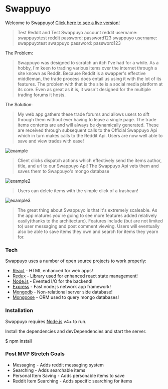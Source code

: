 # Swappuyo

Welcome to Swappuyo!
[Click here to see a live version!](https://swappuyo-client.herokuapp.com/)

> Test Reddit and Test Swappuyo account
> reddit username: swappuyotest
> reddit password: password123
> swappuyo username: swappuyotest
> swappuyo password: password123

The Problem:

> Swappuyo was designed to scratch an itch I've had for a while. As a hobby, I'm keen to trading various items over the internet through a site known as Reddit. Because Reddit is a swapper's effective middleman, the trade process does entail us using it with the lot of its features. The problem with that is the site is a social media platform at its core. Even as great as it is, it wasn't designed for the multiple trading forums it hosts.

The Solution:

> My web app gathers these trade forums and allows users to sift through them without ever having to leave a single page. The trade items contents are and will always be dynamically generated. These are received through subsequent calls to the Official Swappuyo Api which in turn makes calls to the Reddit Api. Users are now well able to save and view trades with ease!

![example](https://i.imgur.com/IRsGVjM.png)

> Client clicks dispatch actions which effectively send the items author, title, and url to our Swappuyo Api! The Swappuyo Api vets them and saves them to Swappuyo's mongo database

![example2](https://i.imgur.com/yYcLco3.png)

> Users can delete items with the simple click of a trashcan!

![example3](https://i.imgur.com/HJvOK5k.png)

> The great thing about Swappuyo is that it's extremely scaleable. As the app matures you're going to see more features added relatively easily(thanks to the architecture). Features include (but are not limited to) user messaging and post comment viewing. Users will eventually also be able to save items they own and search for items they yearn for.

### Tech

Swappuyo uses a number of open source projects to work properly:

- [React](https://reactjs.org/) - HTML enhanced for web apps!
- [Redux](https://redux.js.org/) - Library used for enhanced react state management!
- [Node.js](https://nodejs.org/en/) - Evented I/O for the backend!
- [Express](https://expressjs.com/) - Fast node.js network app framework!
- [Mongodb](https://www.mongodb.com/) - Non-relational server side database!
- [Mongoose](https://mongoosejs.com/) - ORM used to query mongo databases!

### Installation

Swappuyo requires [Node.js](https://nodejs.org/) v4+ to run.

Install the dependencies and devDependencies and start the server.

$ npm install

### Post MVP Stretch Goals

- Messaging - Adds reddit messaging system
- Searching - Adds searchable items
- Personal Item Saving - Adds personable items to save
- Reddit Item Searching - Adds specific searching for items
